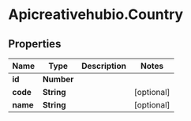 # Apicreativehubio.Country

## Properties
Name | Type | Description | Notes
------------ | ------------- | ------------- | -------------
**id** | **Number** |  | 
**code** | **String** |  | [optional] 
**name** | **String** |  | [optional] 


